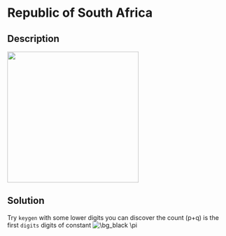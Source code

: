 # Republic of South Africa

## __Description__

<img src="https://user-images.githubusercontent.com/32315604/120190813-b03c2700-c24b-11eb-873e-0cdf30bcf735.png" width=300>

## __Solution__

Try ```keygen``` with some lower digits you can discover the count (p+q) is the first ```digits``` digits of constant <img src="https://latex.codecogs.com/svg.image?\bg_black&space;\pi" title="\bg_black \pi" />
